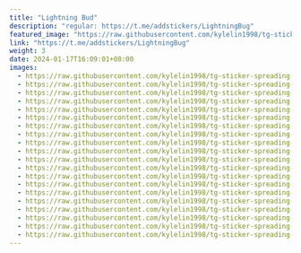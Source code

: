 ```yaml
---
title: "Lightning Bud"
description: "regular: https://t.me/addstickers/LightningBug"
featured_image: "https://raw.githubusercontent.com/kylelin1998/tg-sticker-spreading-worldwide-images/main/img/96b53225-9fb6-458d-9225-3c7f19432f9a.jpg"
link: "https://t.me/addstickers/LightningBug"
weight: 3
date: 2024-01-17T16:09:01+08:00
images:
  - https://raw.githubusercontent.com/kylelin1998/tg-sticker-spreading-worldwide-images/main/img/96b53225-9fb6-458d-9225-3c7f19432f9a.jpg
  - https://raw.githubusercontent.com/kylelin1998/tg-sticker-spreading-worldwide-images/main/img/ca773707-394b-4055-974b-f1a905ab3981.jpg
  - https://raw.githubusercontent.com/kylelin1998/tg-sticker-spreading-worldwide-images/main/img/7160da4e-661d-4751-9511-c23739ac397f.jpg
  - https://raw.githubusercontent.com/kylelin1998/tg-sticker-spreading-worldwide-images/main/img/95cbe576-e75e-4e89-9cdc-c1fb955c2fc4.jpg
  - https://raw.githubusercontent.com/kylelin1998/tg-sticker-spreading-worldwide-images/main/img/e7588adf-08b6-4b29-a2e8-01153c400c5e.jpg
  - https://raw.githubusercontent.com/kylelin1998/tg-sticker-spreading-worldwide-images/main/img/3318486b-c159-4419-baca-cc4dba5772ac.jpg
  - https://raw.githubusercontent.com/kylelin1998/tg-sticker-spreading-worldwide-images/main/img/1782cef7-0a4b-4289-96bc-3712c1a7042b.jpg
  - https://raw.githubusercontent.com/kylelin1998/tg-sticker-spreading-worldwide-images/main/img/5be5223d-e2ba-4ccf-86c7-69475227d4cf.jpg
  - https://raw.githubusercontent.com/kylelin1998/tg-sticker-spreading-worldwide-images/main/img/cc84570f-b773-442c-8fcb-c65bc8d7d78f.jpg
  - https://raw.githubusercontent.com/kylelin1998/tg-sticker-spreading-worldwide-images/main/img/ee6e243a-c016-447b-b284-b9419f2b75d4.jpg
  - https://raw.githubusercontent.com/kylelin1998/tg-sticker-spreading-worldwide-images/main/img/51c1b9b4-e232-46f6-9e2f-cc9333a93e40.jpg
  - https://raw.githubusercontent.com/kylelin1998/tg-sticker-spreading-worldwide-images/main/img/800af375-d2f2-4f4b-a837-7314eaf88561.jpg
  - https://raw.githubusercontent.com/kylelin1998/tg-sticker-spreading-worldwide-images/main/img/d29428b9-4bbf-4ec0-9acf-01b5ea5762b7.jpg
  - https://raw.githubusercontent.com/kylelin1998/tg-sticker-spreading-worldwide-images/main/img/fed90756-c638-4202-b863-98c474807408.jpg
  - https://raw.githubusercontent.com/kylelin1998/tg-sticker-spreading-worldwide-images/main/img/6e725bc6-1895-488d-84ef-b5111deeed6c.jpg
  - https://raw.githubusercontent.com/kylelin1998/tg-sticker-spreading-worldwide-images/main/img/d7ae0637-674a-409a-b026-e3c60e2bfb8d.jpg
  - https://raw.githubusercontent.com/kylelin1998/tg-sticker-spreading-worldwide-images/main/img/f4869185-fee0-42f8-9418-1786b7e2d2db.jpg
  - https://raw.githubusercontent.com/kylelin1998/tg-sticker-spreading-worldwide-images/main/img/aba34f9d-1b22-40cf-9b51-8994b333cf89.jpg
  - https://raw.githubusercontent.com/kylelin1998/tg-sticker-spreading-worldwide-images/main/img/24959aee-d46e-41d4-b7c3-b4a553882995.jpg
  - https://raw.githubusercontent.com/kylelin1998/tg-sticker-spreading-worldwide-images/main/img/6c600beb-261e-4d6a-9132-3b6550d89976.jpg
---
```

